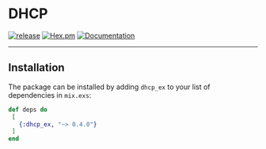 # DHCP

[![release](https://github.com/gsmlg-dev/ex_dhcp/actions/workflows/release.yml/badge.svg)](https://github.com/gsmlg-dev/ex_dhcp/actions/workflows/release.yml) 
[![Hex.pm](https://img.shields.io/hexpm/v/dhcp_ex.svg)](https://hex.pm/packages/dhcp_ex) 
[![Documentation](https://img.shields.io/badge/documentation-gray)](https://hexdocs.pm/dhcp_ex)

---

## Installation

The package can be installed by adding `dhcp_ex` to your list of dependencies in `mix.exs`:

 ```elixir
def deps do
  [
    {:dhcp_ex, "~> 0.4.0"}
  ]
end
```
